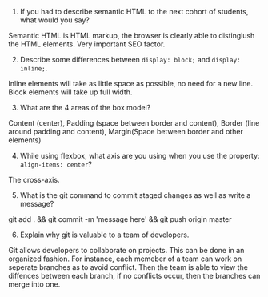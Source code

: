 1. If you had to describe semantic HTML to the next cohort of students, what would you say?

Semantic HTML is HTML markup, the browser is clearly able to distingiush the HTML elements. Very important SEO factor.

2. Describe some differences between ```display: block;``` and ```display: inline;```.

Inline elements will take as little space as possible, no need for a new line. Block elements will take up full width. 

3. What are the 4 areas of the box model?

Content (center), Padding (space between border and content), Border (line around padding and content), Margin(Space between border and other elements)

4. While using flexbox, what axis are you using when you use the property: ```align-items: center```?

The cross-axis.

5. What is the git command to commit staged changes as well as write a message? 

git add . && git commit -m 'message here' && git push origin master

6. Explain why git is valuable to a team of developers.

Git allows developers to collaborate on projects. This can be done in an organized fashion. For instance, each memeber of a team can work on seperate branches as to avoid conflict. Then the team is able to view the diffences between each branch, if no conflicts occur, then the branches can merge into one. 